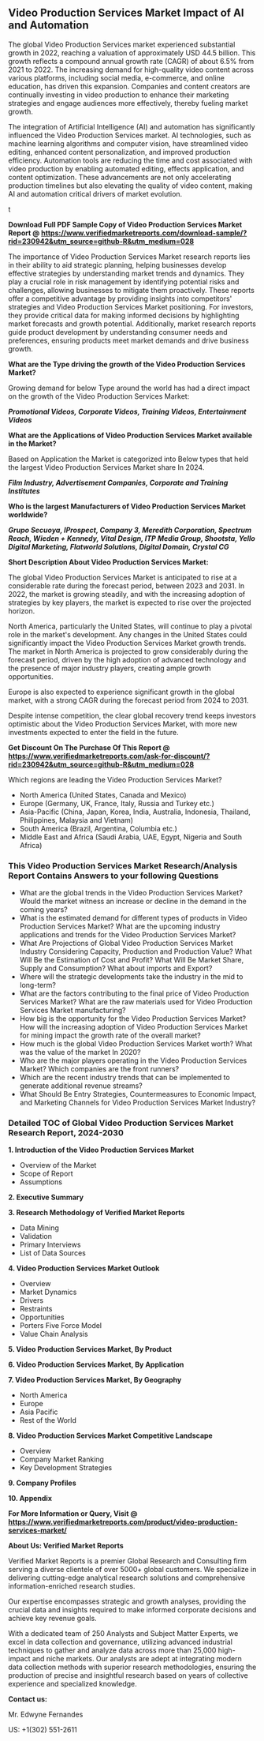 <h2>Video Production Services Market Impact of AI and Automation</h2><p>The global Video Production Services market experienced substantial growth in 2022, reaching a valuation of approximately USD 44.5 billion. This growth reflects a compound annual growth rate (CAGR) of about 6.5% from 2021 to 2022. The increasing demand for high-quality video content across various platforms, including social media, e-commerce, and online education, has driven this expansion. Companies and content creators are continually investing in video production to enhance their marketing strategies and engage audiences more effectively, thereby fueling market growth.</p><p>The integration of Artificial Intelligence (AI) and automation has significantly influenced the Video Production Services market. AI technologies, such as machine learning algorithms and computer vision, have streamlined video editing, enhanced content personalization, and improved production efficiency. Automation tools are reducing the time and cost associated with video production by enabling automated editing, effects application, and content optimization. These advancements are not only accelerating production timelines but also elevating the quality of video content, making AI and automation critical drivers of market evolution.</p>t</p><p id="" class=""><strong>Download Full PDF Sample Copy of Video Production Services Market Report @ <a href="https://www.verifiedmarketreports.com/download-sample/?rid=230942&utm_source=github-R&utm_medium=028" target="_blank">https://www.verifiedmarketreports.com/download-sample/?rid=230942&utm_source=github-R&utm_medium=028</a></strong></p><p>The importance of&nbsp;Video Production Services Market research reports lies in their ability to aid strategic planning, helping businesses develop effective strategies by understanding market trends and dynamics. They play a crucial role in risk management by identifying potential risks and challenges, allowing businesses to mitigate them proactively. These reports offer a competitive advantage by providing insights into competitors' strategies and Video Production Services Market positioning. For investors, they provide critical data for making informed decisions by highlighting market forecasts and growth potential. Additionally, market research reports guide product development by understanding consumer needs and preferences, ensuring products meet market demands and drive business growth.</p><p><strong>What are the&nbsp;Type driving the growth of the Video Production Services Market?</strong></p><p id="" class="">Growing demand for below Type around the world has had a direct impact on the growth of the Video Production Services Market:</p><em><strong>Promotional Videos, Corporate Videos, Training Videos, Entertainment Videos</strong></em></p><strong>What are the&nbsp;Applications&nbsp;of Video Production Services Market available in the Market?</strong></p><p id="" class="">Based on Application the Market is categorized into Below types that held the largest Video Production Services Market share In 2024.</p><em><strong>Film Industry, Advertisement Companies, Corporate and Training Institutes</strong></em></p><strong>Who is the largest Manufacturers of Video Production Services Market worldwide?</strong></p><p><em><strong>Grupo Secuoya, IProspect, Company 3, Meredith Corporation, Spectrum Reach, Wieden + Kennedy, Vital Design, ITP Media Group, Shootsta, Yello Digital Marketing, Flatworld Solutions, Digital Domain, Crystal CG</strong></em></p><p id="" class=""><strong>Short Description About Video Production Services Market:</strong></p><p>The global Video Production Services Market is anticipated to rise at a considerable rate during the forecast period, between 2023 and 2031. In 2022, the market is growing steadily, and with the increasing adoption of strategies by key players, the market is expected to rise over the projected horizon.</p><p>North America, particularly the United States, will continue to play a pivotal role in the market's development. Any changes in the United States could significantly impact the Video Production Services Market growth trends. The market in North America is projected to grow considerably during the forecast period, driven by the high adoption of advanced technology and the presence of major industry players, creating ample growth opportunities.</p><p>Europe is also expected to experience significant growth in the global market, with a strong CAGR during the forecast period from 2024 to 2031.</p><p>Despite intense competition, the clear global recovery trend keeps investors optimistic about the Video Production Services Market, with more new investments expected to enter the field in the future.</p><p id="" class=""><strong>Get Discount On The Purchase Of This Report @ <a href="https://www.verifiedmarketreports.com/ask-for-discount/?rid=230942&utm_source=github-R&utm_medium=028" target="_blank">https://www.verifiedmarketreports.com/ask-for-discount/?rid=230942&utm_source=github-R&utm_medium=028</a></strong></p>Which regions are leading the Video Production Services Market?</p><ul><li>North America (United States, Canada and Mexico)</li><li>Europe (Germany, UK, France, Italy, Russia and Turkey etc.)</li><li>Asia-Pacific (China, Japan, Korea, India, Australia, Indonesia, Thailand, Philippines, Malaysia and Vietnam)</li><li>South America (Brazil, Argentina, Columbia etc.)</li><li>Middle East and Africa (Saudi Arabia, UAE, Egypt, Nigeria and South Africa)</li></ul><h3 id="" class="">This Video Production Services Market Research/Analysis Report Contains Answers to your following Questions</h3><ul><li>What are the global trends in the Video Production Services Market? Would the market witness an increase or decline in the demand in the coming years?</li><li>What is the estimated demand for different types of products in Video Production Services Market? What are the upcoming industry applications and trends for the Video Production Services Market?</li><li>What Are Projections of Global Video Production Services Market Industry Considering Capacity, Production and Production Value? What Will Be the Estimation of Cost and Profit? What Will Be Market Share, Supply and Consumption? What about imports and Export?</li><li>Where will the strategic developments take the industry in the mid to long-term?</li><li>What are the factors contributing to the final price of Video Production Services Market? What are the raw materials used for Video Production Services Market manufacturing?</li><li>How big is the opportunity for the Video Production Services Market? How will the increasing adoption of Video Production Services Market for mining impact the growth rate of the overall market?</li><li>How much is the global Video Production Services Market worth? What was the value of the market In 2020?</li><li>Who are the major players operating in the Video Production Services Market? Which companies are the front runners?</li><li>Which are the recent industry trends that can be implemented to generate additional revenue streams?</li><li>What Should Be Entry Strategies, Countermeasures to Economic Impact, and Marketing Channels for Video Production Services Market Industry?</li></ul><h3 id="" class="">Detailed TOC of Global Video Production Services Market Research Report, 2024-2030</h3><p id="" class=""><strong>1. Introduction of the Video Production Services Market</strong></p><ul><li>Overview of the Market</li><li>Scope of Report</li><li>Assumptions</li></ul><p id="" class=""><strong>2. Executive Summary</strong></p><p id="" class=""><strong>3. Research Methodology of Verified Market Reports</strong></p><ul><li>Data Mining</li><li>Validation</li><li>Primary Interviews</li><li>List of Data Sources</li></ul><p id="" class=""><strong>4. Video Production Services Market Outlook</strong></p><ul><li>Overview</li><li>Market Dynamics</li><li>Drivers</li><li>Restraints</li><li>Opportunities</li><li>Porters Five Force Model</li><li>Value Chain Analysis</li></ul><p id="" class=""><strong>5. Video Production Services Market, By Product</strong></p><p id="" class=""><strong>6. Video Production Services Market, By Application</strong></p><p id="" class=""><strong>7. Video Production Services Market, By Geography</strong></p><ul><li>North America</li><li>Europe</li><li>Asia Pacific</li><li>Rest of the World</li></ul><p id="" class=""><strong>8. Video Production Services Market Competitive Landscape</strong></p><ul><li>Overview</li><li>Company Market Ranking</li><li>Key Development Strategies</li></ul><p id="" class=""><strong>9. Company Profiles</strong></p><p id="" class=""><strong>10. Appendix</strong></p><p id="" class=""><strong>For More Information or Query, Visit @ <a href="https://www.verifiedmarketreports.com/product/video-production-services-market/" target="_blank">https://www.verifiedmarketreports.com/product/video-production-services-market/</a></strong></p><p id="" class=""><strong>About Us: Verified Market Reports</strong></p><p id="" class="">Verified Market Reports is a premier Global Research and Consulting firm serving a diverse clientele of over 5000+ global customers. We specialize in delivering cutting-edge analytical research solutions and comprehensive information-enriched research studies.</p><p id="" class="">Our expertise encompasses strategic and growth analyses, providing the crucial data and insights required to make informed corporate decisions and achieve key revenue goals.</p><p id="" class="">With a dedicated team of 250 Analysts and Subject Matter Experts, we excel in data collection and governance, utilizing advanced industrial techniques to gather and analyze data across more than 25,000 high-impact and niche markets. Our analysts are adept at integrating modern data collection methods with superior research methodologies, ensuring the production of precise and insightful research based on years of collective experience and specialized knowledge.</p><p id="" class=""><strong>Contact us:</strong></p><p id="" class="">Mr. Edwyne Fernandes</p><p id="" class="">US: +1(302) 551-2611</p>
